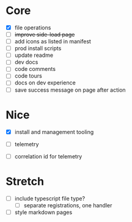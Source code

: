 # Core

- [X] file operations
- [ ] ~~improve side-load page~~
- [ ] add icons as listed in manifest
- [ ] prod install scripts
- [ ] update readme
- [ ] dev docs
- [ ] code comments
- [ ] code tours
- [ ] docs on dev experience
- [ ] save success message on page after action

# Nice

- [X] install and management tooling
- [ ] telemetry
- [ ] correlation id for telemetry


# Stretch

- [ ] include typescript file type?
  - [ ] separate registrations, one handler
- [ ] style markdown pages